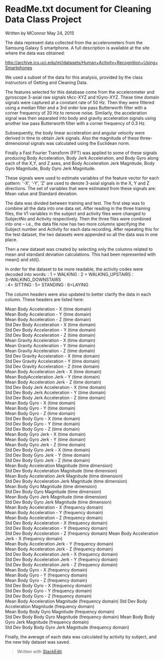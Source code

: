ReadMe.txt document for Cleaning Data Class Project
============================================

Written by MConnor
May 24, 2015

The data represent data collected from the accelerometers from the Samsung Galaxy S smartphone. A full description is available at the site where the data was obtained: 

http://archive.ics.uci.edu/ml/datasets/Human+Activity+Recognition+Using+Smartphones

We used a subset of the data for this analysis, provided by the class instructors of Getting and Cleaning Data.

The features selected for this database come from the accelerometer and gyroscope 3-axial raw signals tAcc-XYZ and tGyro-XYZ. These time domain signals were captured at a constant rate of 50 Hz. Then they were filtered using a median filter and a 3rd order low pass Butterworth filter with a corner frequency of 20 Hz to remove noise. Similarly, the acceleration signal was then separated into body and gravity acceleration signals using another low pass Butterworth filter with a corner frequency of 0.3 Hz. 

Subsequently, the body linear acceleration and angular velocity were derived in time to obtain Jerk signals. Also the magnitude of these three-dimensional signals was calculated using the Euclidean norm.

Finally a Fast Fourier Transform (FFT) was applied to some of these signals producing Body Acceleration, Body Jerk Acceleration, and Body Gyro along each of the X,Y, and Z axes, and Body Acceleration Jerk Magnitude, Body Gyro Magnitude, Body Gyro Jerk Magnitude. 

These signals were used to estimate variables of the feature vector for each pattern:  '-X', ‘-Y’, ‘Z’ are used to denote 3-axial signals in the X, Y and Z directions. The set of variables that were estimated from these signals are: Mean value and Standard deviation.

The data was divided between training and test.  The first step was to combine all the data into one data set.  After reading in the three training files, the V1 variables in the subject and activity files were changed to SubjectNo and Activity respectively.  Then the three files were combined into one – i.e., the data file now has two more columns specifying the Subject number and Activity for each data recording.  After repeating this for the test dataset, the two datasets were appended so all the data was in one place.

Then a new dataset was created by selecting only the columns related to mean and standard deviation calculations.  This had been represented with mean() and std().

In order for the dataset to be more readable, the activity codes were decoded into words: 
: 1 = WALKING 
: 2 = WALKING_UPSTAIRS 
: 3=WALKING_DOWNSTAIRS  
: 4= SITTING 
: 5= STANDING
: 6=LAYING

The column headers were also updated to better clarify the data in each column.  These headers are listed here:

Mean Body Acceleration - X (time domain)  
Mean Body Acceleration - Y (time domain)  
Mean Body Acceleration - Z (time domain)  
Std Dev Body Acceleration - X (time domain)  
Std Dev Body Acceleration - Y (time domain)  
Std Dev Body Acceleration - Z (time domain)  
Mean Gravity Acceleration - X (time domain)  
Mean Gravity Acceleration - Y (time domain)  
Mean Gravity Acceleration - Z (time domain)  
Std Dev Gravity Acceleration - X (time domain)  
Std Dev Gravity Acceleration - Y (time domain)  
Std Dev Gravity Acceleration - Z (time domain)  
Mean Body Acceleration Jerk  - X (time domain)   
Mean BodyAcceleration Jerk  - Y (time domain)  
Mean Body Acceleration Jerk  - Z (time domain)  
Std Dev Body Jerk Acceleration - X (time domain)  
Std Dev Body Jerk Acceleration - Y (time domain)  
Std Dev Body Jerk Acceleration - Z (time domain)  
Mean Body Gyro  - X (time domain)  
Mean Body Gyro  - Y (time domain)  
Mean Body Gyro  - Z (time domain)  
Std Dev Body Gyro  - X (time domain)  
Std Dev Body Gyro  - Y (time domain)  
Std Dev Body Gyro  - Z (time domain)  
Mean Body Gyro Jerk  - X (time domain)  
Mean Body Gyro Jerk  - Y (time domain)  
Mean Body Gyro Jerk  - Z (time domain)  
Std Dev Body Gyro Jerk  - X (time domain)  
Std Dev Body Gyro Jerk  - Y (time domain)  
Std Dev Body Gyro Jerk  - Z (time domain)  
Mean Body Acceleration Magnitude (time dimension)  
Std Dev Body Acceleration Magnitude (time dimension)  
Mean Body Acceleration Jerk Magnitude (time dimension)  
Std Dev Body Acceleration Jerk Magnitude (time dimension)  
Mean Body Gyro Magnitude (time dimension)  
Std Dev Body Gyro Magnitude (time dimension)  
Mean Body Gyro Jerk Magnitude (time dimension)  
Std Dev Body Gyro Jerk Magnitude (time dimension)  
Mean Body Acceleration - X (frequency domain)  
Mean Body Acceleration - Y (frequency domain)  
Mean Body Acceleration - Z (frequency domain)  
Std Dev Body Acceleration - X (frequency domain)  
Std Dev Body Acceleration - Y (frequency domain)  
Std Dev Body Acceleration - Z (frequency domain)
Mean Body Acceleration Jerk - X (frequency domain)  
Mean Body Acceleration Jerk - Y (frequency domain)  
Mean Body Acceleration Jerk - Z (frequency domain)  
Std Dev Body Acceleration Jerk - X (frequency domain)  
Std Dev Body Acceleration Jerk - Y (frequency domain)  
Std Dev Body Acceleration Jerk - Z (frequency domain)  
Mean Body Gyro - X (frequency domain)  
Mean Body Gyro - Y (frequency domain)  
Mean Body Gyro - Z (frequency domain)  
Std Dev Body Gyro - X (frequency domain)  
Std Dev Body Gyro - Y (frequency domain)  
Std Dev Body Gyro - Z (frequency domain)  
Mean Body Acceleration Magnitude (frequency domain) 
Std Dev Body Acceleration Magnitude (frequency domain)  
Mean Body Body Gyro Magnitude (frequency domain)  
Std Dev Body Body Gyro Magnitude (frequency domain) 
Mean Body Body Gyro Jerk Magnitude (frequency domain)  
Std Dev Body Body Gyro Jerk Magnitude (frequency domain) 

Finally, the average of each data was calculated by activity by subject, and the new tidy dataset was saved.


> Written with [StackEdit](https://stackedit.io/).

